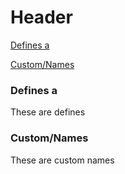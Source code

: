 # Header 
[Defines a](#defines-a)

[Custom/Names](#customnames)

### <a name="defines a"></a>Defines a
These are defines

### <a name="customnames"></a>Custom/Names
These are custom names